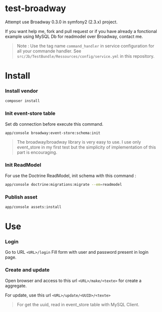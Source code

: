 test-broadway
=============

Attempt use Broadway 0.3.0 in symfony2 (2.3.x) project.


If you want help me, fork and pull request or if you have already a fonctional example using MySQL Db for readmodel over Broadway, contact me.

> Note : Use the tag name `command_handler` in service configuration for all your commande handler. See `src/Jb/TestBundle/Ressources/config/service.yml` in this repository.


Install
=======

### Install vendor

```bash
composer install
```

### Init event-store table

Set db connection before execute this command.

```bash
app/console broadway:event-store:schema:init
```

> The broadway/broadway library is very easy to use. I use only event_store in my first test but the simplicity of implementation of this part is encouraging.

### Init ReadModel

For use the Doctrine ReadModel, init schema with this command :

```bash
app/console doctrine:migrations:migrate --em=readmodel
```

### Publish asset

```bash
app/console assets:install
```

Use
===

### Login
Go to URL `<URL>/login`
Fill form with user and password present in login page.

### Create and update

Open browser and access to this url `<URL>/make/<texte>` for create a aggregate.

For update, use this url `<URL>/update/<UUID>/<texte>`
> For get the uuid, read in event_store table with MySQL Client.




